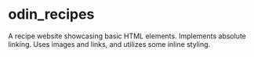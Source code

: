 # odin_recipes

A recipe website showcasing basic HTML elements.
Implements absolute linking.
Uses images and links,
and utilizes some inline styling.